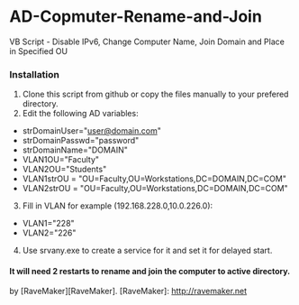 AD-Copmuter-Rename-and-Join
===========================

VB Script - Disable IPv6, Change Computer Name, Join Domain and Place in Specified OU

### Installation

1. Clone this script from github or copy the files manually to your prefered directory.
2. Edit the following AD variables:
- strDomainUser="user@domain.com"
- strDomainPasswd="password"
- strDomainName="DOMAIN"
- VLAN1OU="Faculty"
- VLAN2OU="Students"
- VLAN1strOU = "OU=Faculty,OU=Workstations,DC=DOMAIN,DC=COM"
- VLAN2strOU = "OU=Faculty,OU=Workstations,DC=DOMAIN,DC=COM"
3. Fill in VLAN for example (192.168.228.0,10.0.226.0):
- VLAN1="228"
- VLAN2="226"
4. Use srvany.exe to create a service for it and set it for delayed start.

#### It will need 2 restarts to rename and join the computer to active directory.

by [RaveMaker][RaveMaker].
[RaveMaker]: http://ravemaker.net
